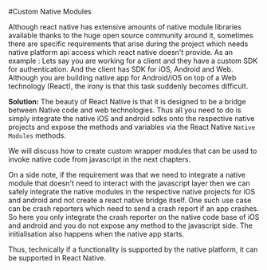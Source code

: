 #Custom Native Modules

Although react native has extensive amounts of native module libraries available thanks to the huge open source community around it, sometimes there are specific requirements that arise during the project which needs native platform api access which react native doesn't provide.
As an example : Lets say you are working for a client and they have a custom SDK for authentication. And the client has SDK for iOS, Android and Web. Although you are building native app for Android/iOS on top of a Web technology (React), the irony is that this task suddenly becomes difficult.

**Solution:**
The beauty of React Native is that it is designed to be a bridge between Native code and web technologies. Thus all you need to do is simply integrate the native iOS and android sdks onto the respective native projects and expose the methods and variables via the React Native `Native Modules` methods.

We will discuss how to create custom wrapper modules that can be used to invoke native code from javascript in the next chapters.

On a side note, if the requirement was that we need to integrate a native module that doesn't need to interact with the javascript layer then we can safely integrate the native modules in the respective native projects for iOS and android and not create a react native bridge itself. One such use case can be crash reporters which need to send a crash report if an app crashes. So here you only integrate the crash reporter on the native code base of iOS and android and you do not expose any method to the javascript side. The initialisation also happens when the native app starts.

Thus, technically if a functionality is supported by the native platform, it can be supported in React Native.
